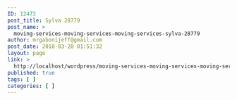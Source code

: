 ```yaml
---
ID: 12473
post_title: Sylva 28779
post_name: >
  moving-services-moving-services-moving-services-sylva-28779
author: mrgabonijeff@gmail.com
post_date: 2018-03-28 01:51:32
layout: page
link: >
  http://localhost/wordpress/moving-services-moving-services-moving-services-sylva-28779/
published: true
tags: [ ]
categories: [ ]
---
```

